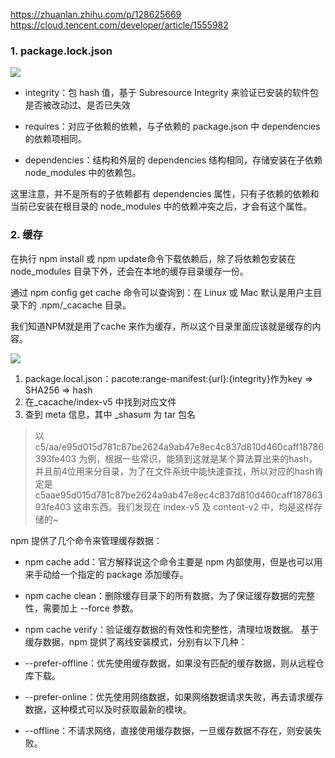 https://zhuanlan.zhihu.com/p/128625669
https://cloud.tencent.com/developer/article/1555982

### 1. package.lock.json
<img src="./assets/package-lock.png">

- integrity：包 hash 值，基于 Subresource Integrity 来验证已安装的软件包是否被改动过、是否已失效

- requires：对应子依赖的依赖，与子依赖的 package.json 中 dependencies的依赖项相同。

- dependencies：结构和外层的 dependencies 结构相同，存储安装在子依赖 node_modules 中的依赖包。

这里注意，并不是所有的子依赖都有 dependencies 属性，只有子依赖的依赖和当前已安装在根目录的  node_modules 中的依赖冲突之后，才会有这个属性。

### 2. 缓存
在执行 npm install 或 npm update命令下载依赖后，除了将依赖包安装在node_modules 目录下外，还会在本地的缓存目录缓存一份。

通过 npm config get cache 命令可以查询到：在 Linux 或 Mac 默认是用户主目录下的 .npm/_cacache 目录。

我们知道NPM就是用了cache 来作为缓存，所以这个目录里面应该就是缓存的内容。

<img src="./assets/cache.png">

1. package.local.json：pacote:range-manifest:{url}:{integrity}作为key =>  SHA256 => hash
2. 在_cacache/index-v5 中找到对应文件
3. 查到 meta 信息，其中 _shasum 为 tar 包名

> 以 c5/aa/e95d015d781c87be2624a9ab47e8ec4c837d810d460caff18786393fe403 为例，根据一些常识，能猜到这就是某个算法算出来的hash，并且前4位用来分目录，为了在文件系统中能快速查找，所以对应的hash肯定是 c5aae95d015d781c87be2624a9ab47e8ec4c837d810d460caff18786393fe403 这串东西。我们发现在 index-v5 及 content-v2 中，均是这样存储的~

npm 提供了几个命令来管理缓存数据：

- npm cache add：官方解释说这个命令主要是 npm 内部使用，但是也可以用来手动给一个指定的 package 添加缓存。
- npm cache clean：删除缓存目录下的所有数据，为了保证缓存数据的完整性，需要加上 --force 参数。
- npm cache verify：验证缓存数据的有效性和完整性，清理垃圾数据。
基于缓存数据，npm 提供了离线安装模式，分别有以下几种：

- --prefer-offline：优先使用缓存数据，如果没有匹配的缓存数据，则从远程仓库下载。
- --prefer-online：优先使用网络数据，如果网络数据请求失败，再去请求缓存数据，这种模式可以及时获取最新的模块。
- --offline：不请求网络，直接使用缓存数据，一旦缓存数据不存在，则安装失败。
